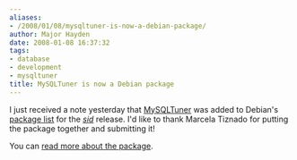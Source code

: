 ```yaml
---
aliases:
- /2008/01/08/mysqltuner-is-now-a-debian-package/
author: Major Hayden
date: 2008-01-08 16:37:32
tags:
- database
- development
- mysqltuner
title: MySQLTuner is now a Debian package
---
```


I just received a note yesterday that [MySQLTuner][1] was added to Debian's [package list][2] for the _[sid][3]_ release. I'd like to thank Marcela Tiznado for putting the package together and submitting it!

You can [read more about the package][1].

 [1]: http://packages.debian.org/sid/main/mysqltuner
 [2]: http://packages.debian.org/sid/main/newpkg
 [3]: http://www.debian.org/releases/unstable/